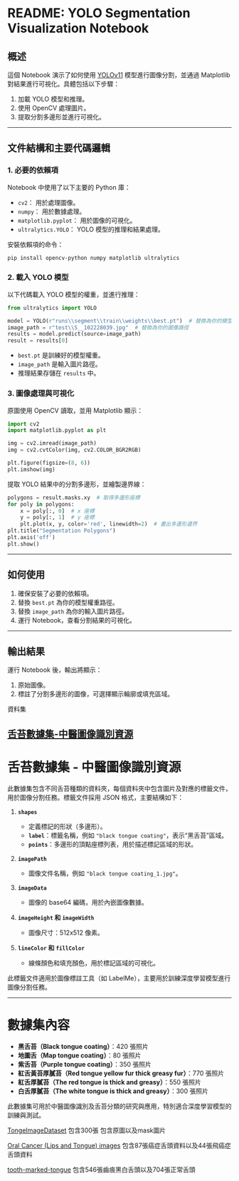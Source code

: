 # README: YOLO Segmentation Visualization Notebook

## 概述

這個 Notebook 演示了如何使用 [YOLOv11](https://github.com/ultralytics/ultralytics) 模型進行圖像分割，並通過 Matplotlib 對結果進行可視化。具體包括以下步驟：
1. 加載 YOLO 模型和推理。
2. 使用 OpenCV 處理圖片。
3. 提取分割多邊形並進行可視化。

---

## 文件結構和主要代碼邏輯

### 1. 必要的依賴項
Notebook 中使用了以下主要的 Python 庫：
- `cv2`： 用於處理圖像。
- `numpy`： 用於數據處理。
- `matplotlib.pyplot`： 用於圖像的可視化。
- `ultralytics.YOLO`： YOLO 模型的推理和結果處理。

安裝依賴項的命令：
```bash
pip install opencv-python numpy matplotlib ultralytics
```

### 2. 載入 YOLO 模型
以下代碼載入 YOLO 模型的權重，並進行推理：
```python
from ultralytics import YOLO

model = YOLO(r"runs\\segment\\train\\weights\\best.pt")  # 替換為你的模型路徑
image_path = r"test\\S__102228039.jpg"  # 替換為你的圖像路徑
results = model.predict(source=image_path)
result = results[0]
```

- `best.pt` 是訓練好的模型權重。
- `image_path` 是輸入圖片路徑。
- 推理結果存儲在 `results` 中。

### 3. 圖像處理與可視化
原圖使用 OpenCV 讀取，並用 Matplotlib 顯示：
```python
import cv2
import matplotlib.pyplot as plt

img = cv2.imread(image_path)
img = cv2.cvtColor(img, cv2.COLOR_BGR2RGB)

plt.figure(figsize=(8, 6))
plt.imshow(img)
```

提取 YOLO 結果中的分割多邊形，並繪製邊界線：
```python
polygons = result.masks.xy  # 取得多邊形座標
for poly in polygons:
    x = poly[:, 0]  # x 座標
    y = poly[:, 1]  # y 座標
    plt.plot(x, y, color='red', linewidth=2)  # 畫出多邊形邊界
plt.title("Segmentation Polygons")
plt.axis('off')
plt.show()
```

---

## 如何使用

1. 確保安裝了必要的依賴項。
2. 替換 `best.pt` 為你的模型權重路徑。
3. 替換 `image_path` 為你的輸入圖片路徑。
4. 運行 Notebook，查看分割結果的可視化。

---

## 輸出結果
運行 Notebook 後，輸出將顯示：
1. 原始圖像。
2. 標註了分割多邊形的圖像，可選擇顯示輪廓或填充區域。

資料集

[舌苔數據集-中醫圖像識別資源](https://gitcode.com/open-source-toolkit/7542e/blob/main/Tongue%20coating%20classification%20%E5%A2%9E%E5%BC%BA.zip)
---

# **舌苔數據集 - 中醫圖像識別資源**

此數據集包含不同舌苔種類的資料夾，每個資料夾中包含圖片及對應的標籤文件，用於圖像分割任務。標籤文件採用 JSON 格式，主要結構如下：

1. **`shapes`**
   - 定義標記的形狀（多邊形）。
   - **`label`**：標籤名稱，例如 `"black tongue coating"`，表示“黑舌苔”區域。
   - **`points`**：多邊形的頂點座標列表，用於描述標記區域的形狀。

2. **`imagePath`**
   - 圖像文件名稱，例如 `"black tongue coating_1.jpg"`。

3. **`imageData`**
   - 圖像的 base64 編碼，用於內嵌圖像數據。

4. **`imageHeight` 和 `imageWidth`**
   - 圖像尺寸：512x512 像素。

5. **`lineColor` 和 `fillColor`**
   - 線條顏色和填充顏色，用於標記區域的可視化。

此標籤文件適用於圖像標註工具（如 LabelMe），主要用於訓練深度學習模型進行圖像分割任務。

---

# **數據集內容**
- **黑舌苔（Black tongue coating）**：420 張照片  
- **地圖舌（Map tongue coating）**：80 張照片  
- **紫舌苔（Purple tongue coating）**：350 張照片  
- **紅舌黃苔厚膩苔（Red tongue yellow fur thick greasy fur）**：770 張照片  
- **紅舌厚膩苔（The red tongue is thick and greasy）**：550 張照片  
- **白舌厚膩苔（The white tongue is thick and greasy）**：300 張照片  

此數據集可用於中醫圖像識別及舌苔分類的研究與應用，特別適合深度學習模型的訓練與測試。


[TongeImageDataset](https://github.com/BioHit/TongeImageDataset/tree/master)
包含300張
包含原圖以及mask圖片

[Oral Cancer (Lips and Tongue) images](https://www.kaggle.com/datasets/shivam17299/oral-cancer-lips-and-tongue-images/data)
包含87張癌症舌頭資料以及44張飛癌症舌頭資料


[tooth-marked-tongue](https://www.kaggle.com/datasets/clearhanhui/biyesheji?utm_source=chatgpt.com)
包含546張齒痕黑白舌頭以及704張正常舌頭